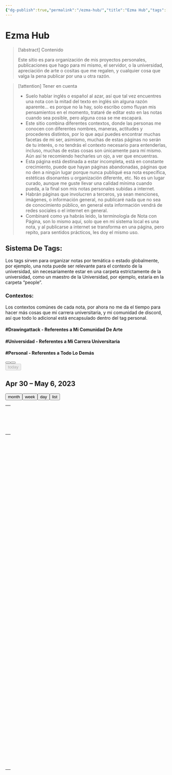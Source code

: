 ```yaml
---
{"dg-publish":true,"permalink":"/ezma-hub/","title":"Ezma Hub","tags":["Drawingattack","Universidad","Personal","gardenEntry","gardenEntry","gardenEntry","gardenEntry","gardenEntry","gardenEntry","gardenEntry","gardenEntry","gardenEntry","gardenEntry","gardenEntry","gardenEntry","gardenEntry","gardenEntry","gardenEntry","gardenEntry"],"created":"2023-03-21T10:20:43.321-05:00","updated":"2023-04-26T10:42:38.715-05:00"}
---
```



# Ezma Hub

> [!abstract] Contenido
> 
> Este sitio es para organización de mis proyectos personales, publicaciones que hago para mi mismo, el servidor, o la universidad, apreciación de arte o cositas que me regalen, y cualquier cosa que valga la pena publicar por una u otra razón.

> [!attention] Tener en cuenta
> - Suelo hablar inglés o español al azar, así que tal vez encuentres una nota con la mitad del texto en inglés sin alguna razón aparente… es porque no la hay, solo escribo como fluyan mis pensamientos en el momento, trataré de editar esto en las notas cuando sea posible, pero alguna cosa se me escapará.
> - Este sitio combina diferentes contextos, donde las personas me conocen con diferentes nombres, maneras, actitudes y procederes distintos, por lo que aquí puedes encontrar muchas facetas de mi ser, asimismo, muchas de estas páginas no serán de tu interés, o no tendrás el contexto necesario para entenderlas, incluso, muchas de estas cosas son únicamente para mí mismo. Aún así te recomiendo hecharles un ojo, a ver que encuentras.
> - Esta página está destinada a estar incompleta, está en constante crecimiento, puede que hayan páginas abandonadas, páginas que no den a ningún lugar porque nunca publiqué esa nota específica, estéticas disonantes u organización diferente, etc. No es un lugar curado, aunque me guste llevar una calidad mínima cuando pueda, a la final son mis notas personales subidas a internet.
> - Habrán páginas que involucren a terceros, ya sean menciones, imágenes, o información general, no publicaré nada que no sea de conocimiento público, en general esta información vendrá de redes sociales o el internet en general.
> - Combinaré como ya habrás leido, la terminología de Nota con Página, son lo mismo aquí, solo que en mi sistema local es una nota, y al publicarse a internet se transforma en una página, pero repito, para sentidos prácticos, les doy el mismo uso.

## Sistema De Tags:

Los tags sirven para organizar notas por temática o estado globalmente, por ejemplo, una nota puede ser relevante para el contexto de la universidad, sin necesariamente estar en una carpeta estrictamente de la universidad, como un maestro de la Universidad, por ejemplo, estaría en la carpeta “people”.

### Contextos:

Los contextos comúnes de cada nota, por ahora no me da el tiempo para hacer más cosas que mi carrera universitaria, y mi comunidad de discord, así que todo lo adicional está encapsulado dentro del tag personal.

#### #Drawingattack - Referentes a Mi Comunidad De Arte

#### #Universidad - Referentes a Mi Carrera Universitaria

#### #Personal - Referentes a Todo Lo Demás

<div class="fc-header-toolbar fc-toolbar fc-toolbar-ltr"><div class="fc-toolbar-chunk"><div class="fc-button-group"><button type="button" title="Previous week" aria-pressed="false" class="fc-prev-button fc-button fc-button-primary"><span class="fc-icon fc-icon-chevron-left"></span></button><button type="button" title="Next week" aria-pressed="false" class="fc-next-button fc-button fc-button-primary"><span class="fc-icon fc-icon-chevron-right"></span></button></div><button type="button" title="This week" disabled="" aria-pressed="false" class="fc-today-button fc-button fc-button-primary">today</button></div><div class="fc-toolbar-chunk"><h2 class="fc-toolbar-title" id="fc-dom-252">Apr 30 – May 6, 2023</h2></div><div class="fc-toolbar-chunk"><div class="fc-button-group"><button type="button" title="month view" aria-pressed="false" class="fc-dayGridMonth-button fc-button fc-button-primary">month</button><button type="button" title="week view" aria-pressed="true" class="fc-timeGridWeek-button fc-button fc-button-primary fc-button-active">week</button><button type="button" title="day view" aria-pressed="false" class="fc-timeGridDay-button fc-button fc-button-primary">day</button><button type="button" title="list view" aria-pressed="false" class="fc-listWeek-button fc-button fc-button-primary">list</button></div></div></div><div aria-labelledby="fc-dom-252" class="fc-view-harness fc-view-harness-active" style="height: 0px;"><div class="fc-timegrid fc-timeGridWeek-view fc-view"><table role="grid" class="fc-scrollgrid  fc-scrollgrid-liquid"><thead role="rowgroup"><tr role="presentation" class="fc-scrollgrid-section fc-scrollgrid-section-header "><th role="presentation"><div class="fc-scroller-harness"><div class="fc-scroller" style="overflow: hidden;"><table role="presentation" class="fc-col-header " style="width: 0px;"><colgroup><col style="width: 0px;"></colgroup><thead role="presentation"><tr role="row"><th aria-hidden="true" class="fc-timegrid-axis"><div class="fc-timegrid-axis-frame"></div></th><th role="columnheader" class="fc-col-header-cell fc-day fc-day-sun fc-day-past" data-date="2023-04-30"><div class="fc-scrollgrid-sync-inner"><a class="fc-col-header-cell-cushion " aria-label="April 30, 2023">Sun 4/30</a></div></th><th role="columnheader" class="fc-col-header-cell fc-day fc-day-mon fc-day-past" data-date="2023-05-01"><div class="fc-scrollgrid-sync-inner"><a class="fc-col-header-cell-cushion " aria-label="May 1, 2023">Mon 5/1</a></div></th><th role="columnheader" class="fc-col-header-cell fc-day fc-day-tue fc-day-today " data-date="2023-05-02"><div class="fc-scrollgrid-sync-inner"><a class="fc-col-header-cell-cushion " aria-label="May 2, 2023">Tue 5/2</a></div></th><th role="columnheader" class="fc-col-header-cell fc-day fc-day-wed fc-day-future" data-date="2023-05-03"><div class="fc-scrollgrid-sync-inner"><a class="fc-col-header-cell-cushion " aria-label="May 3, 2023">Wed 5/3</a></div></th><th role="columnheader" class="fc-col-header-cell fc-day fc-day-thu fc-day-future" data-date="2023-05-04"><div class="fc-scrollgrid-sync-inner"><a class="fc-col-header-cell-cushion " aria-label="May 4, 2023">Thu 5/4</a></div></th><th role="columnheader" class="fc-col-header-cell fc-day fc-day-fri fc-day-future" data-date="2023-05-05"><div class="fc-scrollgrid-sync-inner"><a class="fc-col-header-cell-cushion " aria-label="May 5, 2023">Fri 5/5</a></div></th><th role="columnheader" class="fc-col-header-cell fc-day fc-day-sat fc-day-future" data-date="2023-05-06"><div class="fc-scrollgrid-sync-inner"><a class="fc-col-header-cell-cushion " aria-label="May 6, 2023">Sat 5/6</a></div></th></tr></thead></table></div></div></th></tr></thead><tbody role="rowgroup"><tr role="presentation" class="fc-scrollgrid-section fc-scrollgrid-section-body "><td role="presentation"><div class="fc-scroller-harness"><div class="fc-scroller" style="overflow: hidden;"><div class="fc-daygrid-body fc-daygrid-body-unbalanced fc-daygrid-body-natural" style="width: 0px;"><table role="presentation" class="fc-scrollgrid-sync-table" style="width: 0px;"><colgroup><col style="width: 0px;"></colgroup><tbody role="presentation"><tr role="row"><td aria-hidden="true" class="fc-timegrid-axis fc-scrollgrid-shrink"><div class="fc-timegrid-axis-frame fc-scrollgrid-shrink-frame fc-timegrid-axis-frame-liquid"><span class="fc-timegrid-axis-cushion fc-scrollgrid-shrink-cushion fc-scrollgrid-sync-inner">all-day</span></div></td><td role="gridcell" class="fc-daygrid-day fc-day fc-day-sun fc-day-past" data-date="2023-04-30"><div class="fc-daygrid-day-frame fc-scrollgrid-sync-inner"><div class="fc-daygrid-day-events"><div class="fc-daygrid-day-bottom" style="margin-top: 0px;"></div></div><div class="fc-daygrid-day-bg"></div></div></td><td role="gridcell" class="fc-daygrid-day fc-day fc-day-mon fc-day-past" data-date="2023-05-01"><div class="fc-daygrid-day-frame fc-scrollgrid-sync-inner"><div class="fc-daygrid-day-events"><div class="fc-daygrid-day-bottom" style="margin-top: 0px;"></div></div><div class="fc-daygrid-day-bg"></div></div></td><td role="gridcell" class="fc-daygrid-day fc-day fc-day-tue fc-day-today " data-date="2023-05-02"><div class="fc-daygrid-day-frame fc-scrollgrid-sync-inner"><div class="fc-daygrid-day-events"><div class="fc-daygrid-day-bottom" style="margin-top: 0px;"></div></div><div class="fc-daygrid-day-bg"></div></div></td><td role="gridcell" class="fc-daygrid-day fc-day fc-day-wed fc-day-future" data-date="2023-05-03"><div class="fc-daygrid-day-frame fc-scrollgrid-sync-inner"><div class="fc-daygrid-day-events"><div class="fc-daygrid-day-bottom" style="margin-top: 0px;"></div></div><div class="fc-daygrid-day-bg"></div></div></td><td role="gridcell" class="fc-daygrid-day fc-day fc-day-thu fc-day-future" data-date="2023-05-04"><div class="fc-daygrid-day-frame fc-scrollgrid-sync-inner"><div class="fc-daygrid-day-events"><div class="fc-daygrid-day-bottom" style="margin-top: 0px;"></div></div><div class="fc-daygrid-day-bg"></div></div></td><td role="gridcell" class="fc-daygrid-day fc-day fc-day-fri fc-day-future" data-date="2023-05-05"><div class="fc-daygrid-day-frame fc-scrollgrid-sync-inner"><div class="fc-daygrid-day-events"><div class="fc-daygrid-day-bottom" style="margin-top: 0px;"></div></div><div class="fc-daygrid-day-bg"></div></div></td><td role="gridcell" class="fc-daygrid-day fc-day fc-day-sat fc-day-future" data-date="2023-05-06"><div class="fc-daygrid-day-frame fc-scrollgrid-sync-inner"><div class="fc-daygrid-day-events"><div class="fc-daygrid-day-bottom" style="margin-top: 0px;"></div></div><div class="fc-daygrid-day-bg"></div></div></td></tr></tbody></table></div></div></div></td></tr><tr role="presentation" class="fc-scrollgrid-section"><td class="fc-timegrid-divider fc-cell-shaded"></td></tr><tr role="presentation" class="fc-scrollgrid-section fc-scrollgrid-section-body  fc-scrollgrid-section-liquid"><td role="presentation"><div class="fc-scroller-harness fc-scroller-harness-liquid"><div class="fc-scroller fc-scroller-liquid-absolute" style="overflow: hidden auto;"><div class="fc-timegrid-body" style="width: 0px;"><div class="fc-timegrid-slots"><table aria-hidden="true" class="" style="width: 0px;"><colgroup><col style="width: 0px;"></colgroup><tbody><tr><td class="fc-timegrid-slot fc-timegrid-slot-label fc-scrollgrid-shrink" data-time="00:00:00"><div class="fc-timegrid-slot-label-frame fc-scrollgrid-shrink-frame"><div class="fc-timegrid-slot-label-cushion fc-scrollgrid-shrink-cushion">12am</div></div></td><td class="fc-timegrid-slot fc-timegrid-slot-lane " data-time="00:00:00"></td></tr><tr><td class="fc-timegrid-slot fc-timegrid-slot-label fc-timegrid-slot-minor" data-time="00:30:00"></td><td class="fc-timegrid-slot fc-timegrid-slot-lane fc-timegrid-slot-minor" data-time="00:30:00"></td></tr><tr><td class="fc-timegrid-slot fc-timegrid-slot-label fc-scrollgrid-shrink" data-time="01:00:00"><div class="fc-timegrid-slot-label-frame fc-scrollgrid-shrink-frame"><div class="fc-timegrid-slot-label-cushion fc-scrollgrid-shrink-cushion">1am</div></div></td><td class="fc-timegrid-slot fc-timegrid-slot-lane " data-time="01:00:00"></td></tr><tr><td class="fc-timegrid-slot fc-timegrid-slot-label fc-timegrid-slot-minor" data-time="01:30:00"></td><td class="fc-timegrid-slot fc-timegrid-slot-lane fc-timegrid-slot-minor" data-time="01:30:00"></td></tr><tr><td class="fc-timegrid-slot fc-timegrid-slot-label fc-scrollgrid-shrink" data-time="02:00:00"><div class="fc-timegrid-slot-label-frame fc-scrollgrid-shrink-frame"><div class="fc-timegrid-slot-label-cushion fc-scrollgrid-shrink-cushion">2am</div></div></td><td class="fc-timegrid-slot fc-timegrid-slot-lane " data-time="02:00:00"></td></tr><tr><td class="fc-timegrid-slot fc-timegrid-slot-label fc-timegrid-slot-minor" data-time="02:30:00"></td><td class="fc-timegrid-slot fc-timegrid-slot-lane fc-timegrid-slot-minor" data-time="02:30:00"></td></tr><tr><td class="fc-timegrid-slot fc-timegrid-slot-label fc-scrollgrid-shrink" data-time="03:00:00"><div class="fc-timegrid-slot-label-frame fc-scrollgrid-shrink-frame"><div class="fc-timegrid-slot-label-cushion fc-scrollgrid-shrink-cushion">3am</div></div></td><td class="fc-timegrid-slot fc-timegrid-slot-lane " data-time="03:00:00"></td></tr><tr><td class="fc-timegrid-slot fc-timegrid-slot-label fc-timegrid-slot-minor" data-time="03:30:00"></td><td class="fc-timegrid-slot fc-timegrid-slot-lane fc-timegrid-slot-minor" data-time="03:30:00"></td></tr><tr><td class="fc-timegrid-slot fc-timegrid-slot-label fc-scrollgrid-shrink" data-time="04:00:00"><div class="fc-timegrid-slot-label-frame fc-scrollgrid-shrink-frame"><div class="fc-timegrid-slot-label-cushion fc-scrollgrid-shrink-cushion">4am</div></div></td><td class="fc-timegrid-slot fc-timegrid-slot-lane " data-time="04:00:00"></td></tr><tr><td class="fc-timegrid-slot fc-timegrid-slot-label fc-timegrid-slot-minor" data-time="04:30:00"></td><td class="fc-timegrid-slot fc-timegrid-slot-lane fc-timegrid-slot-minor" data-time="04:30:00"></td></tr><tr><td class="fc-timegrid-slot fc-timegrid-slot-label fc-scrollgrid-shrink" data-time="05:00:00"><div class="fc-timegrid-slot-label-frame fc-scrollgrid-shrink-frame"><div class="fc-timegrid-slot-label-cushion fc-scrollgrid-shrink-cushion">5am</div></div></td><td class="fc-timegrid-slot fc-timegrid-slot-lane " data-time="05:00:00"></td></tr><tr><td class="fc-timegrid-slot fc-timegrid-slot-label fc-timegrid-slot-minor" data-time="05:30:00"></td><td class="fc-timegrid-slot fc-timegrid-slot-lane fc-timegrid-slot-minor" data-time="05:30:00"></td></tr><tr><td class="fc-timegrid-slot fc-timegrid-slot-label fc-scrollgrid-shrink" data-time="06:00:00"><div class="fc-timegrid-slot-label-frame fc-scrollgrid-shrink-frame"><div class="fc-timegrid-slot-label-cushion fc-scrollgrid-shrink-cushion">6am</div></div></td><td class="fc-timegrid-slot fc-timegrid-slot-lane " data-time="06:00:00"></td></tr><tr><td class="fc-timegrid-slot fc-timegrid-slot-label fc-timegrid-slot-minor" data-time="06:30:00"></td><td class="fc-timegrid-slot fc-timegrid-slot-lane fc-timegrid-slot-minor" data-time="06:30:00"></td></tr><tr><td class="fc-timegrid-slot fc-timegrid-slot-label fc-scrollgrid-shrink" data-time="07:00:00"><div class="fc-timegrid-slot-label-frame fc-scrollgrid-shrink-frame"><div class="fc-timegrid-slot-label-cushion fc-scrollgrid-shrink-cushion">7am</div></div></td><td class="fc-timegrid-slot fc-timegrid-slot-lane " data-time="07:00:00"></td></tr><tr><td class="fc-timegrid-slot fc-timegrid-slot-label fc-timegrid-slot-minor" data-time="07:30:00"></td><td class="fc-timegrid-slot fc-timegrid-slot-lane fc-timegrid-slot-minor" data-time="07:30:00"></td></tr><tr><td class="fc-timegrid-slot fc-timegrid-slot-label fc-scrollgrid-shrink" data-time="08:00:00"><div class="fc-timegrid-slot-label-frame fc-scrollgrid-shrink-frame"><div class="fc-timegrid-slot-label-cushion fc-scrollgrid-shrink-cushion">8am</div></div></td><td class="fc-timegrid-slot fc-timegrid-slot-lane " data-time="08:00:00"></td></tr><tr><td class="fc-timegrid-slot fc-timegrid-slot-label fc-timegrid-slot-minor" data-time="08:30:00"></td><td class="fc-timegrid-slot fc-timegrid-slot-lane fc-timegrid-slot-minor" data-time="08:30:00"></td></tr><tr><td class="fc-timegrid-slot fc-timegrid-slot-label fc-scrollgrid-shrink" data-time="09:00:00"><div class="fc-timegrid-slot-label-frame fc-scrollgrid-shrink-frame"><div class="fc-timegrid-slot-label-cushion fc-scrollgrid-shrink-cushion">9am</div></div></td><td class="fc-timegrid-slot fc-timegrid-slot-lane " data-time="09:00:00"></td></tr><tr><td class="fc-timegrid-slot fc-timegrid-slot-label fc-timegrid-slot-minor" data-time="09:30:00"></td><td class="fc-timegrid-slot fc-timegrid-slot-lane fc-timegrid-slot-minor" data-time="09:30:00"></td></tr><tr><td class="fc-timegrid-slot fc-timegrid-slot-label fc-scrollgrid-shrink" data-time="10:00:00"><div class="fc-timegrid-slot-label-frame fc-scrollgrid-shrink-frame"><div class="fc-timegrid-slot-label-cushion fc-scrollgrid-shrink-cushion">10am</div></div></td><td class="fc-timegrid-slot fc-timegrid-slot-lane " data-time="10:00:00"></td></tr><tr><td class="fc-timegrid-slot fc-timegrid-slot-label fc-timegrid-slot-minor" data-time="10:30:00"></td><td class="fc-timegrid-slot fc-timegrid-slot-lane fc-timegrid-slot-minor" data-time="10:30:00"></td></tr><tr><td class="fc-timegrid-slot fc-timegrid-slot-label fc-scrollgrid-shrink" data-time="11:00:00"><div class="fc-timegrid-slot-label-frame fc-scrollgrid-shrink-frame"><div class="fc-timegrid-slot-label-cushion fc-scrollgrid-shrink-cushion">11am</div></div></td><td class="fc-timegrid-slot fc-timegrid-slot-lane " data-time="11:00:00"></td></tr><tr><td class="fc-timegrid-slot fc-timegrid-slot-label fc-timegrid-slot-minor" data-time="11:30:00"></td><td class="fc-timegrid-slot fc-timegrid-slot-lane fc-timegrid-slot-minor" data-time="11:30:00"></td></tr><tr><td class="fc-timegrid-slot fc-timegrid-slot-label fc-scrollgrid-shrink" data-time="12:00:00"><div class="fc-timegrid-slot-label-frame fc-scrollgrid-shrink-frame"><div class="fc-timegrid-slot-label-cushion fc-scrollgrid-shrink-cushion">12pm</div></div></td><td class="fc-timegrid-slot fc-timegrid-slot-lane " data-time="12:00:00"></td></tr><tr><td class="fc-timegrid-slot fc-timegrid-slot-label fc-timegrid-slot-minor" data-time="12:30:00"></td><td class="fc-timegrid-slot fc-timegrid-slot-lane fc-timegrid-slot-minor" data-time="12:30:00"></td></tr><tr><td class="fc-timegrid-slot fc-timegrid-slot-label fc-scrollgrid-shrink" data-time="13:00:00"><div class="fc-timegrid-slot-label-frame fc-scrollgrid-shrink-frame"><div class="fc-timegrid-slot-label-cushion fc-scrollgrid-shrink-cushion">1pm</div></div></td><td class="fc-timegrid-slot fc-timegrid-slot-lane " data-time="13:00:00"></td></tr><tr><td class="fc-timegrid-slot fc-timegrid-slot-label fc-timegrid-slot-minor" data-time="13:30:00"></td><td class="fc-timegrid-slot fc-timegrid-slot-lane fc-timegrid-slot-minor" data-time="13:30:00"></td></tr><tr><td class="fc-timegrid-slot fc-timegrid-slot-label fc-scrollgrid-shrink" data-time="14:00:00"><div class="fc-timegrid-slot-label-frame fc-scrollgrid-shrink-frame"><div class="fc-timegrid-slot-label-cushion fc-scrollgrid-shrink-cushion">2pm</div></div></td><td class="fc-timegrid-slot fc-timegrid-slot-lane " data-time="14:00:00"></td></tr><tr><td class="fc-timegrid-slot fc-timegrid-slot-label fc-timegrid-slot-minor" data-time="14:30:00"></td><td class="fc-timegrid-slot fc-timegrid-slot-lane fc-timegrid-slot-minor" data-time="14:30:00"></td></tr><tr><td class="fc-timegrid-slot fc-timegrid-slot-label fc-scrollgrid-shrink" data-time="15:00:00"><div class="fc-timegrid-slot-label-frame fc-scrollgrid-shrink-frame"><div class="fc-timegrid-slot-label-cushion fc-scrollgrid-shrink-cushion">3pm</div></div></td><td class="fc-timegrid-slot fc-timegrid-slot-lane " data-time="15:00:00"></td></tr><tr><td class="fc-timegrid-slot fc-timegrid-slot-label fc-timegrid-slot-minor" data-time="15:30:00"></td><td class="fc-timegrid-slot fc-timegrid-slot-lane fc-timegrid-slot-minor" data-time="15:30:00"></td></tr><tr><td class="fc-timegrid-slot fc-timegrid-slot-label fc-scrollgrid-shrink" data-time="16:00:00"><div class="fc-timegrid-slot-label-frame fc-scrollgrid-shrink-frame"><div class="fc-timegrid-slot-label-cushion fc-scrollgrid-shrink-cushion">4pm</div></div></td><td class="fc-timegrid-slot fc-timegrid-slot-lane " data-time="16:00:00"></td></tr><tr><td class="fc-timegrid-slot fc-timegrid-slot-label fc-timegrid-slot-minor" data-time="16:30:00"></td><td class="fc-timegrid-slot fc-timegrid-slot-lane fc-timegrid-slot-minor" data-time="16:30:00"></td></tr><tr><td class="fc-timegrid-slot fc-timegrid-slot-label fc-scrollgrid-shrink" data-time="17:00:00"><div class="fc-timegrid-slot-label-frame fc-scrollgrid-shrink-frame"><div class="fc-timegrid-slot-label-cushion fc-scrollgrid-shrink-cushion">5pm</div></div></td><td class="fc-timegrid-slot fc-timegrid-slot-lane " data-time="17:00:00"></td></tr><tr><td class="fc-timegrid-slot fc-timegrid-slot-label fc-timegrid-slot-minor" data-time="17:30:00"></td><td class="fc-timegrid-slot fc-timegrid-slot-lane fc-timegrid-slot-minor" data-time="17:30:00"></td></tr><tr><td class="fc-timegrid-slot fc-timegrid-slot-label fc-scrollgrid-shrink" data-time="18:00:00"><div class="fc-timegrid-slot-label-frame fc-scrollgrid-shrink-frame"><div class="fc-timegrid-slot-label-cushion fc-scrollgrid-shrink-cushion">6pm</div></div></td><td class="fc-timegrid-slot fc-timegrid-slot-lane " data-time="18:00:00"></td></tr><tr><td class="fc-timegrid-slot fc-timegrid-slot-label fc-timegrid-slot-minor" data-time="18:30:00"></td><td class="fc-timegrid-slot fc-timegrid-slot-lane fc-timegrid-slot-minor" data-time="18:30:00"></td></tr><tr><td class="fc-timegrid-slot fc-timegrid-slot-label fc-scrollgrid-shrink" data-time="19:00:00"><div class="fc-timegrid-slot-label-frame fc-scrollgrid-shrink-frame"><div class="fc-timegrid-slot-label-cushion fc-scrollgrid-shrink-cushion">7pm</div></div></td><td class="fc-timegrid-slot fc-timegrid-slot-lane " data-time="19:00:00"></td></tr><tr><td class="fc-timegrid-slot fc-timegrid-slot-label fc-timegrid-slot-minor" data-time="19:30:00"></td><td class="fc-timegrid-slot fc-timegrid-slot-lane fc-timegrid-slot-minor" data-time="19:30:00"></td></tr><tr><td class="fc-timegrid-slot fc-timegrid-slot-label fc-scrollgrid-shrink" data-time="20:00:00"><div class="fc-timegrid-slot-label-frame fc-scrollgrid-shrink-frame"><div class="fc-timegrid-slot-label-cushion fc-scrollgrid-shrink-cushion">8pm</div></div></td><td class="fc-timegrid-slot fc-timegrid-slot-lane " data-time="20:00:00"></td></tr><tr><td class="fc-timegrid-slot fc-timegrid-slot-label fc-timegrid-slot-minor" data-time="20:30:00"></td><td class="fc-timegrid-slot fc-timegrid-slot-lane fc-timegrid-slot-minor" data-time="20:30:00"></td></tr><tr><td class="fc-timegrid-slot fc-timegrid-slot-label fc-scrollgrid-shrink" data-time="21:00:00"><div class="fc-timegrid-slot-label-frame fc-scrollgrid-shrink-frame"><div class="fc-timegrid-slot-label-cushion fc-scrollgrid-shrink-cushion">9pm</div></div></td><td class="fc-timegrid-slot fc-timegrid-slot-lane " data-time="21:00:00"></td></tr><tr><td class="fc-timegrid-slot fc-timegrid-slot-label fc-timegrid-slot-minor" data-time="21:30:00"></td><td class="fc-timegrid-slot fc-timegrid-slot-lane fc-timegrid-slot-minor" data-time="21:30:00"></td></tr><tr><td class="fc-timegrid-slot fc-timegrid-slot-label fc-scrollgrid-shrink" data-time="22:00:00"><div class="fc-timegrid-slot-label-frame fc-scrollgrid-shrink-frame"><div class="fc-timegrid-slot-label-cushion fc-scrollgrid-shrink-cushion">10pm</div></div></td><td class="fc-timegrid-slot fc-timegrid-slot-lane " data-time="22:00:00"></td></tr><tr><td class="fc-timegrid-slot fc-timegrid-slot-label fc-timegrid-slot-minor" data-time="22:30:00"></td><td class="fc-timegrid-slot fc-timegrid-slot-lane fc-timegrid-slot-minor" data-time="22:30:00"></td></tr><tr><td class="fc-timegrid-slot fc-timegrid-slot-label fc-scrollgrid-shrink" data-time="23:00:00"><div class="fc-timegrid-slot-label-frame fc-scrollgrid-shrink-frame"><div class="fc-timegrid-slot-label-cushion fc-scrollgrid-shrink-cushion">11pm</div></div></td><td class="fc-timegrid-slot fc-timegrid-slot-lane " data-time="23:00:00"></td></tr><tr><td class="fc-timegrid-slot fc-timegrid-slot-label fc-timegrid-slot-minor" data-time="23:30:00"></td><td class="fc-timegrid-slot fc-timegrid-slot-lane fc-timegrid-slot-minor" data-time="23:30:00"></td></tr></tbody></table></div><div class="fc-timegrid-cols"><table role="presentation" style="width: 0px;"><colgroup><col style="width: 0px;"></colgroup><tbody role="presentation"><tr role="row"><td aria-hidden="true" class="fc-timegrid-col fc-timegrid-axis"><div class="fc-timegrid-col-frame"><div class="fc-timegrid-now-indicator-container"></div></div></td><td role="gridcell" class="fc-timegrid-col fc-day fc-day-sun fc-day-past" data-date="2023-04-30"><div class="fc-timegrid-col-frame"><div class="fc-timegrid-col-bg"></div><div class="fc-timegrid-col-events"></div><div class="fc-timegrid-col-events"></div><div class="fc-timegrid-now-indicator-container"></div></div></td><td role="gridcell" class="fc-timegrid-col fc-day fc-day-mon fc-day-past" data-date="2023-05-01"><div class="fc-timegrid-col-frame"><div class="fc-timegrid-col-bg"></div><div class="fc-timegrid-col-events"></div><div class="fc-timegrid-col-events"></div><div class="fc-timegrid-now-indicator-container"></div></div></td><td role="gridcell" class="fc-timegrid-col fc-day fc-day-tue fc-day-today " data-date="2023-05-02"><div class="fc-timegrid-col-frame"><div class="fc-timegrid-col-bg"></div><div class="fc-timegrid-col-events"><div class="fc-timegrid-event-harness" style="visibility: hidden; left: 0px; right: 0px;"><a class="fc-timegrid-event fc-v-event fc-event fc-event-start fc-event-end fc-event-today fc-event-future"><div class="fc-event-main"><div class="fc-event-main-frame"><div class="fc-event-time">8:42</div><div class="fc-event-title-container"><div class="fc-event-title fc-sticky">Now and for an hour</div></div></div></div></a></div></div><div class="fc-timegrid-col-events"></div><div class="fc-timegrid-now-indicator-container"></div></div></td><td role="gridcell" class="fc-timegrid-col fc-day fc-day-wed fc-day-future" data-date="2023-05-03"><div class="fc-timegrid-col-frame"><div class="fc-timegrid-col-bg"></div><div class="fc-timegrid-col-events"></div><div class="fc-timegrid-col-events"></div><div class="fc-timegrid-now-indicator-container"></div></div></td><td role="gridcell" class="fc-timegrid-col fc-day fc-day-thu fc-day-future" data-date="2023-05-04"><div class="fc-timegrid-col-frame"><div class="fc-timegrid-col-bg"></div><div class="fc-timegrid-col-events"></div><div class="fc-timegrid-col-events"></div><div class="fc-timegrid-now-indicator-container"></div></div></td><td role="gridcell" class="fc-timegrid-col fc-day fc-day-fri fc-day-future" data-date="2023-05-05"><div class="fc-timegrid-col-frame"><div class="fc-timegrid-col-bg"></div><div class="fc-timegrid-col-events"></div><div class="fc-timegrid-col-events"></div><div class="fc-timegrid-now-indicator-container"></div></div></td><td role="gridcell" class="fc-timegrid-col fc-day fc-day-sat fc-day-future" data-date="2023-05-06"><div class="fc-timegrid-col-frame"><div class="fc-timegrid-col-bg"></div><div class="fc-timegrid-col-events"></div><div class="fc-timegrid-col-events"></div><div class="fc-timegrid-now-indicator-container"></div></div></td></tr></tbody></table></div></div></div></div></td></tr></tbody></table></div></div>
